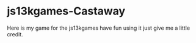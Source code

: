 # js13kgames-Castaway
Here is my game for the js13kgames have fun using it just give me a little credit.
